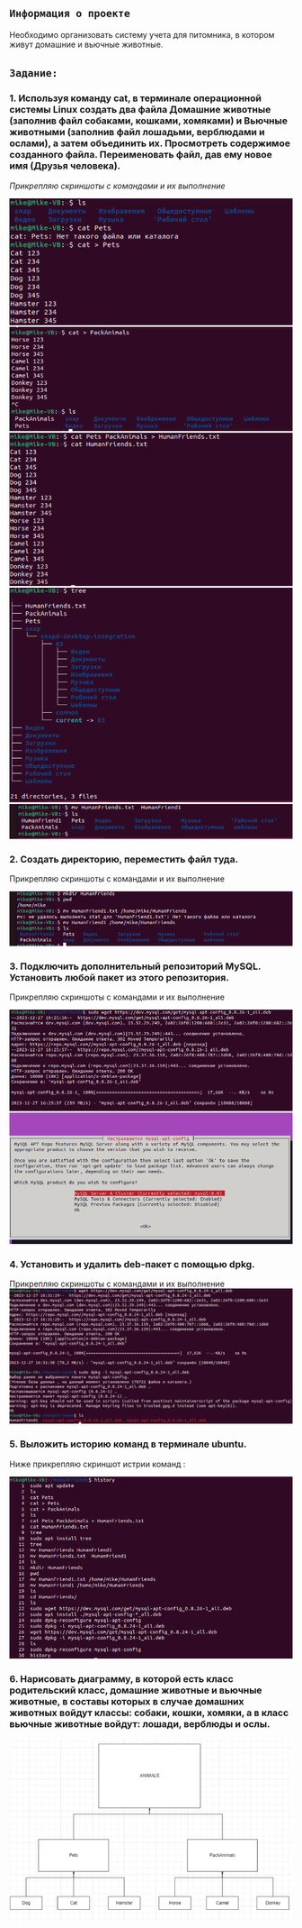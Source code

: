 ## `Информация о проекте`
Необходимо организовать систему учета для питомника, в котором живут домашние и вьючные животные.

## `Задание:`

### 1. Используя команду cat, в терминале операционной системы Linux создать два файла Домашние животные (заполнив файл собаками, кошками, хомяками) и Вьючные животными (заполнив файл лошадьми, верблюдами и ослами), а затем объединить их. Просмотреть содержимое созданного файла. Переименовать файл, дав ему новое имя (Друзья человека).

 _Прикрепляю скриншоты с командами и их выполнение_

![screenshot](screenshots/1.png)
![screenshot](screenshots/2.png)
![screenshot](screenshots/3.png)
![screenshot](screenshots/4.png)
![screenshot](screenshots/5.png)


### 2. Создать директорию, переместить файл туда.

 Прикрепляю скриншоты с командами и их выполнение

![screenshot](screenshots/6.png)

### 3. Подключить дополнительный репозиторий MySQL. Установить любой пакет из этого репозитория.

Прикрепляю скриншоты с командами и их выполнение

![screenshot](screenshots/7.png)
![screenshot](screenshots/8.png)

### 4. Установить и удалить deb-пакет с помощью dpkg.

Прикрепляю скриншоты с командами и их выполнение
![screenshot](screenshots/9.png)

### 5. Выложить историю команд в терминале ubuntu.

Ниже прикрепляю скриншот истрии команд :

![screenshot](screenshots/history.png)


### 6. Нарисовать диаграмму, в которой есть класс родительский класс, домашние животные и вьючные животные, в составы которых в случае домашних животных войдут классы: собаки, кошки, хомяки, а в класс вьючные животные войдут: лошади, верблюды и ослы.

![screenshot](screenshots/shema.png)
